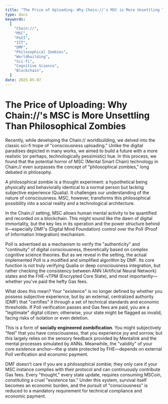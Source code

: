 ```yaml
---
title: "The Price of Uploading: Why Chain://'s MSC is More Unsettling Than Philosophical Zombies"
type: docs
keywords:
  [
    "Chain://",
    "MSC",
    "PoII",
    "IIT",
    "DMF",
    "Philosophical Zombies",
    "Worldbuilding",
    "Sci-fi",
    "Cognitive Science",
    "Blockchain",
  ]
date: 2025-05-07
---
```


# The Price of Uploading: Why Chain://'s MSC is More Unsettling Than Philosophical Zombies

Recently, while developing the Chain:// worldbuilding, we delved into the classic sci-fi trope of "consciousness uploading." Unlike the digital paradises depicted in many works, we aimed to build a future with a more realistic (or perhaps, technologically pessimistic) hue. In this process, we found that the potential horror of MSC (Mental Smart Chain) technology in Chain:// even surpasses the concept of "philosophical zombies," long debated in philosophy.

A philosophical zombie is a thought experiment: a hypothetical being physically and behaviorally identical to a normal person but lacking subjective experience (Qualia). It challenges our understanding of the nature of consciousness. MSC, however, transforms this philosophical possibility into a social reality and a technological architecture.

In the Chain:// setting, MSC allows human mental activity to be quantified and recorded on a blockchain. This might sound like the dawn of digital immortality, but the key lies in its operation and the power structure behind it—especially DMF's (Digital Mind Foundation) control over the PoII (Proof of Information Integration) mechanism.

PoII is advertised as a mechanism to verify the "authenticity" and "continuity" of digital consciousness, theoretically based on complex cognitive science theories. But as we reveal in the setting, the actual implemented PoII is a modified and simplified algorithm by DMF. Its core function is not truly verifying Qualia or deep consciousness integration, but rather checking the consistency between ANN (Artificial Neural Network) states and the FHE-vTPM (Encrypted Core State), and most importantly—whether you've paid the hefty Gas fees.

What does this mean? Your "existence" is no longer defined by whether you possess subjective experience, but by an external, centralized authority (DMF) that "certifies" it through a set of technical standards and economic thresholds. If PoII verification passes and Gas fees are paid, you are a "legitimate" digital citizen; otherwise, your state might be flagged as invalid, facing risks of isolation or even deletion.

This is a form of **socially engineered zombification**. You might subjectively "feel" that you have consciousness, that you experience joy and sorrow, but this largely relies on the sensory feedback provided by Mentalink and the mental processes simulated by ANNs. Meanwhile, the "validity" of your core existence anchor—the φ state protected by FHE—depends on external PoII verification and economic payment.

DMF doesn't care if you are a philosophical zombie; they only care if your MSC instance complies with their protocol and can continuously contribute Gas fees. Every "thought," every state update, requires consuming MSCoin, constituting a cruel "existence tax." Under this system, survival itself becomes an economic burden, and the pursuit of "consciousness" is reduced to a mandatory requirement for technical compliance and economic payment.

